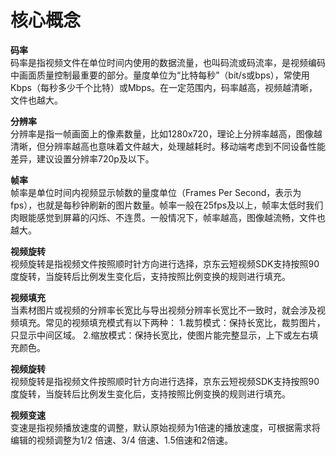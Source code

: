 # 核心概念  

**码率**  
码率是指视频文件在单位时间内使用的数据流量，也叫码流或码流率，是视频编码中画面质量控制最重要的部分。量度单位为“比特每秒”（bit/s或bps），常使用Kbps（每秒多少千个比特）或Mbps。在一定范围内，码率越高，视频越清晰，文件也越大。 

**分辨率**  
分辨率是指一帧画面上的像素数量，比如1280x720，理论上分辨率越高，图像越清晰，但分辨率越高也意味着文件越大，处理越耗时。移动端考虑到不同设备性能差异，建议设置分辨率720p及以下。

**帧率**  
帧率是单位时间内视频显示帧数的量度单位（Frames Per Second，表示为fps），也就是每秒钟刷新的图片数量。帧率一般在25fps及以上，帧率太低时我们肉眼能感觉到屏幕的闪烁、不连贯。一般情况下，帧率越高，图像越流畅，文件也越大。 

**视频旋转**  
视频旋转是指视频文件按照顺时针方向进行选择，京东云短视频SDK支持按照90度旋转，当旋转后比例发生变化后，支持按照比例变换的规则进行填充。

**视频填充**  
当素材图片或视频的分辨率长宽比与导出视频分辨率长宽比不一致时，就会涉及视频填充。常见的视频填充模式有以下两种： 
1.裁剪模式：保持长宽比，裁剪图片，只显示中间区域。 
2.缩放模式：保持长宽比，使图片能完整显示，上下或左右填充颜色。


**视频旋转**  
视频旋转是指视频文件按照顺时针方向进行选择，京东云短视频SDK支持按照90度旋转，当旋转后比例发生变化后，支持按照比例变换的规则进行填充。

**视频变速**  
变速是指视频播放速度的调整，默认原始视频为1倍速的播放速度，可根据需求将编辑的视频调整为1/2 倍速、3/4 倍速、1.5倍速和2倍速。
